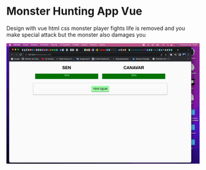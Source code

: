 <h1>Monster Hunting App Vue</h1>

<p>Design with vue html css monster player fights life is removed and you make special attack but the monster also damages you</p>

<img src="canavar.gif" />
